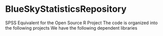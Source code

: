 # BlueSkyStatisticsRepository
SPSS Equivalent for the Open Source R Project
The code is organized into the following projects
We have the following dependent libraries
